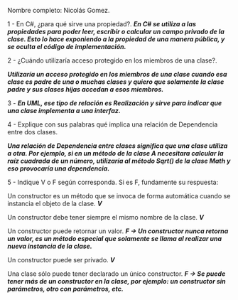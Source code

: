 
Nombre completo: Nicolás Gomez.


1 - En C#, ¿para qué sirve una propiedad?. ***En C# se utiliza a las propiedades para poder leer, escribir o calcular un campo privado de la clase. Esto lo hace exponiendo a la propiedad de una manera pública, y se oculta el código de implementación.***
	
2 - ¿Cuándo utilizaría acceso protegido en los miembros de una clase?. 

***Utilizaría un acceso protegido en los miembros de una clase cuando esa clase es padre de una o muchas clases y quiero que solamente la clase padre y sus clases hijas accedan a esos miembros.***

3 - ***En UML, ese tipo de relación es Realización y sirve para indicar que una clase implementa a una interfaz.***

4 - Explique con sus palabras qué implica una relación de Dependencia entre dos clases.	

***Una relación de Dependencia entre clases significa que una clase utiliza a otra. Por ejemplo, si en un método de la clase A necesitara calcular la raíz cuadrada de un número, utilizaría al método Sqrt() de la clase Math y eso provocaría una dependencia.***


5 - Indique V o F según corresponda. Si es F, fundamente su respuesta:

Un constructor es un método que se invoca de forma automática cuando se instancia el objeto de la clase. ***V***
	
Un constructor debe tener siempre el mismo nombre de la clase.  ***V***
	
Un constructor puede retornar un valor. ***F -> Un constructor nunca retorna un valor, es un método especial que solamente se llama al realizar una nueva instancia de la clase.***
	
Un constructor puede ser privado. ***V***
	
Una clase sólo puede tener declarado un único constructor. ***F -> Se puede tener más de un constructor en la clase, por ejemplo: un constructor sin parámetros, otro con parámetros, etc.***

